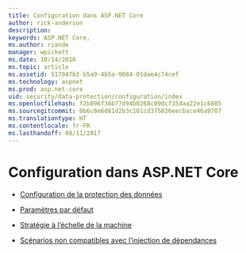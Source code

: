```yaml
---
title: Configuration dans ASP.NET Core
author: rick-anderson
description: 
keywords: ASP.NET Core,
ms.author: riande
manager: wpickett
ms.date: 10/14/2016
ms.topic: article
ms.assetid: 517047b3-b5a9-4b5a-9084-01dae4c74cef
ms.technology: aspnet
ms.prod: asp.net-core
uid: security/data-protection/configuration/index
ms.openlocfilehash: f2b896f36b77d94b0268c09dcf35daa22e1c6885
ms.sourcegitcommit: 0b6c8e6d81d2b3c161cd375036eecbace46a9707
ms.translationtype: HT
ms.contentlocale: fr-FR
ms.lasthandoff: 08/11/2017
---
```

# <a name="configuration-in-aspnet-core"></a>Configuration dans ASP.NET Core

* [Configuration de la protection des données](overview.md)

* [Paramètres par défaut](default-settings.md)

* [Stratégie à l’échelle de la machine](machine-wide-policy.md)

* [Scénarios non compatibles avec l’injection de dépendances](non-di-scenarios.md)
